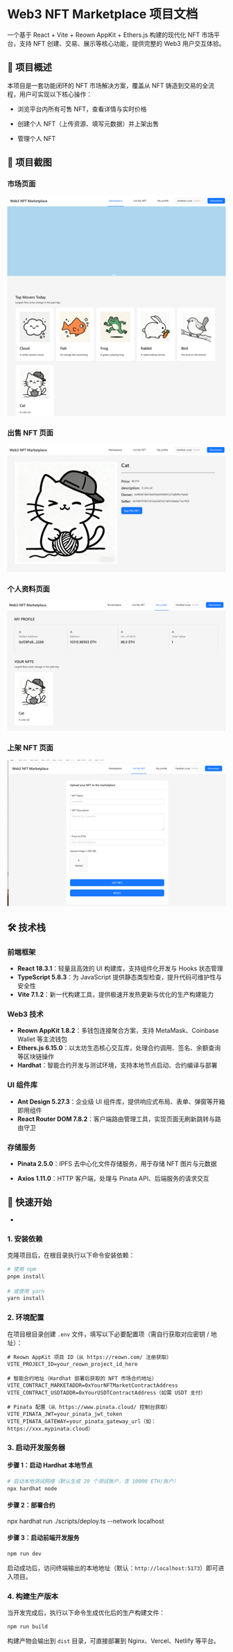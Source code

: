 # Web3 NFT Marketplace 项目文档

一个基于 React + Vite + Reown AppKit + Ethers.js 构建的现代化 NFT 市场平台，支持 NFT 创建、交易、展示等核心功能，提供完整的 Web3 用户交互体验。

## 📝 项目概述

本项目是一套功能闭环的 NFT 市场解决方案，覆盖从 NFT 铸造到交易的全流程，用户可实现以下核心操作：

- 浏览平台内所有可售 NFT，查看详情与实时价格

- 创建个人 NFT（上传资源、填写元数据）并上架出售

- 管理个人 NFT 
## 📸 项目截图

### 市场页面
![NFTMarketplace](./src/assets/images/NFTMarketplace.png)

### 出售 NFT 页面
![buyNFT](./src/assets/images/buyNFT.png)

### 个人资料页面
![myProfile](./src/assets/images/myProfile.png)

### 上架 NFT 页面
![listMyNFT](./src/assets/images/listMyNFT.png)



## 🛠️ 技术栈

### 前端框架

- **React 18.3.1**：轻量且高效的 UI 构建库，支持组件化开发与 Hooks 状态管理
- **TypeScript 5.8.3**：为 JavaScript 提供静态类型检查，提升代码可维护性与安全性
- **Vite 7.1.2**：新一代构建工具，提供极速开发热更新与优化的生产构建能力

### Web3 技术

- **Reown AppKit 1.8.2**：多钱包连接聚合方案，支持 MetaMask、Coinbase Wallet 等主流钱包
- **Ethers.js 6.15.0**：以太坊生态核心交互库，处理合约调用、签名、余额查询等区块链操作
- **Hardhat**：智能合约开发与测试环境，支持本地节点启动、合约编译与部署

### UI 组件库

- **Ant Design 5.27.3**：企业级 UI 组件库，提供响应式布局、表单、弹窗等开箱即用组件
- **React Router DOM 7.8.2**：客户端路由管理工具，实现页面无刷新跳转与路由守卫

### 存储服务

- **Pinata 2.5.0**：IPFS 去中心化文件存储服务，用于存储 NFT 图片与元数据

- **Axios 1.11.0**：HTTP 客户端，处理与 Pinata API、后端服务的请求交互

  

## 🚀 快速开始

- 

### 1. 安装依赖

克隆项目后，在根目录执行以下命令安装依赖：

```bash
# 使用 npm
pnpm install

# 或使用 yarn
yarn install
```

### 2. 环境配置

在项目根目录创建 `.env` 文件，填写以下必要配置项（需自行获取对应密钥 / 地址）：

```env
# Reown AppKit 项目 ID（从 https://reown.com/ 注册获取）
VITE_PROJECT_ID=your_reown_project_id_here

# 智能合约地址（Hardhat 部署后获取的 NFT 市场合约地址）
VITE_CONTRACT_MARKETADDR=0xYourNFTMarketContractAddress
VITE_CONTRACT_USDTADDR=0xYourUSDTContractAddress（如需 USDT 支付）

# Pinata 配置（从 https://www.pinata.cloud/ 控制台获取）
VITE_PINATA_JWT=your_pinata_jwt_token
VITE_PINATA_GATEWAY=your_pinata_gateway_url（如：https://xxx.mypinata.cloud）
```

### 3. 启动开发服务器

#### 步骤 1：启动 Hardhat 本地节点

```bash
# 启动本地测试网络（默认生成 20 个测试账户，含 10000 ETH/账户）
npx hardhat node
```

#### 步骤 2：部署合约
<!-- pnpm add -D hardhat
npx hardhat --init
npx hardhat node
pnpm add @openzeppelin/contracts@^4.7.3 -->
npx hardhat run ./scripts/deploy.ts --network localhost

#### 步骤 3：启动前端开发服务

```bash
npm run dev
```

启动成功后，访问终端输出的本地地址（默认：`http://localhost:5173`）即可进入项目。

### 4. 构建生产版本

当开发完成后，执行以下命令生成优化后的生产构建文件：

```bash
npm run build
```



构建产物会输出到 `dist` 目录，可直接部署到 Nginx、Vercel、Netlify 等平台。

## 

